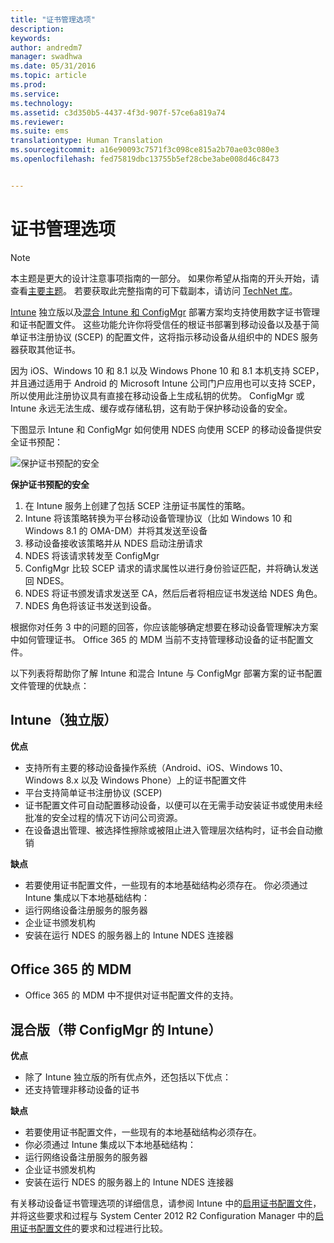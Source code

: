 ```yaml
---
title: "证书管理选项"
description: 
keywords: 
author: andredm7
manager: swadhwa
ms.date: 05/31/2016
ms.topic: article
ms.prod: 
ms.service: 
ms.technology: 
ms.assetid: c3d350b5-4437-4f3d-907f-57ce6a819a74
ms.reviewer: 
ms.suite: ems
translationtype: Human Translation
ms.sourcegitcommit: a16e90093c7571f3c098ce815a2b70ae03c080e3
ms.openlocfilehash: fed75819dbc13755b5ef28cbe3abe008d46c8473


---
```


# 证书管理选项

>[!NOTE]
>本主题是更大的设计注意事项指南的一部分。 如果你希望从指南的开头开始，请查看[主要主题](mdm-design-considerations-guide.md)。 若要获取此完整指南的可下载副本，请访问 [TechNet 库](https://gallery.technet.microsoft.com/Mobile-Device-Management-7d401582)。

[Intune](/Intune/deploy-use/secure-resource-access-with-certificate-profiles) 独立版以及[混合 Intune 和 ConfigMgr](https://technet.microsoft.com/library/dn261202.aspx) 部署方案均支持使用数字证书管理和证书配置文件。 这些功能允许你将受信任的根证书部署到移动设备以及基于简单证书注册协议 (SCEP) 的配置文件，这将指示移动设备从组织中的 NDES 服务器获取其他证书。

因为 iOS、Windows 10 和 8.1 以及 Windows Phone 10 和 8.1 本机支持 SCEP，并且通过适用于 Android 的 Microsoft Intune 公司门户应用也可以支持 SCEP，所以使用此注册协议具有直接在移动设备上生成私钥的优势。 ConfigMgr 或 Intune 永远无法生成、缓存或存储私钥，这有助于保护移动设备的安全。

下图显示 Intune 和 ConfigMgr 如何使用 NDES 向使用 SCEP 的移动设备提供安全证书预配：

![保护证书预配的安全](./media/MDM_Figure_07.png)

**保护证书预配的安全**

1. 在 Intune 服务上创建了包括 SCEP 注册证书属性的策略。
2. Intune 将该策略转换为平台移动设备管理协议（比如 Windows 10 和 Windows 8.1 的 OMA-DM）并将其发送至设备
3. 移动设备接收该策略并从 NDES 启动注册请求
4. NDES 将该请求转发至 ConfigMgr
5. ConfigMgr 比较 SCEP 请求的请求属性以进行身份验证匹配，并将确认发送回 NDES。
6. NDES 将证书颁发请求发送至 CA，然后后者将相应证书发送给 NDES 角色。
7. NDES 角色将该证书发送到设备。

根据你对任务 3 中的问题的回答，你应该能够确定想要在移动设备管理解决方案中如何管理证书。 Office 365 的 MDM 当前不支持管理移动设备的证书配置文件。 

以下列表将帮助你了解 Intune 和混合 Intune 与 ConfigMgr 部署方案的证书配置文件管理的优缺点：

## Intune（独立版）

**优点**

- 支持所有主要的移动设备操作系统（Android、iOS、Windows 10、Windows 8.x 以及 Windows Phone）上的证书配置文件
- 平台支持简单证书注册协议 (SCEP)
- 证书配置文件可自动配置移动设备，以便可以在无需手动安装证书或使用未经批准的安全过程的情况下访问公司资源。
- 在设备退出管理、被选择性擦除或被阻止进入管理层次结构时，证书会自动撤销

**缺点**

- 若要使用证书配置文件，一些现有的本地基础结构必须存在。 你必须通过 Intune 集成以下本地基础结构：
 - 运行网络设备注册服务的服务器
 - 企业证书颁发机构
 - 安装在运行 NDES 的服务器上的 Intune NDES 连接器

## Office 365 的 MDM

- Office 365 的 MDM 中不提供对证书配置文件的支持。

## 混合版（带 ConfigMgr 的 Intune）

**优点**

- 除了 Intune 独立版的所有优点外，还包括以下优点：
 - 还支持管理非移动设备的证书

**缺点**

- 若要使用证书配置文件，一些现有的本地基础结构必须存在。 
- 你必须通过 Intune 集成以下本地基础结构：
 - 运行网络设备注册服务的服务器
 - 企业证书颁发机构
 - 安装在运行 NDES 的服务器上的 Intune NDES 连接器

有关移动设备证书管理选项的详细信息，请参阅 Intune 中的[启用证书配置文件](/Intune/deploy-use/secure-resource-access-with-certificate-profiles)，并将这些要求和过程与 System Center 2012 R2 Configuration Manager 中的[启用证书配置文件](https://technet.microsoft.com/library/dn261202.aspx)的要求和过程进行比较。


<!--HONumber=Jul16_HO3-->


